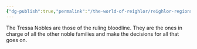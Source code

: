```yaml
---
{"dg-publish":true,"permalink":"/the-world-of-reighlor/reighlor-regions/ulmesse-empire/ulmesse-noble-families/tressa/"}
---
```


The Tressa Nobles are those of the ruling bloodline. They are the ones in charge of all the other noble families and make the decisions for all that goes on. 
